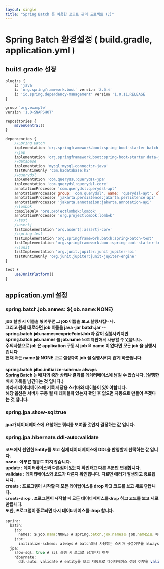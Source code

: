 ```yaml
---
layout: single
title: "Spring Batch 를 이용한 포인트 관리 프로젝트 (2)"
---
```


# Spring Batch 환경설정 ( build.gradle, application.yml )

<h2>build.gradle 설정</h2>

```javascript
plugins {
    id 'java'
    id 'org.springframework.boot' version '2.5.4'
    id 'io.spring.dependency-management' version '1.0.11.RELEASE'
}

group 'org.example'
version '1.0-SNAPSHOT'

repositories {
    mavenCentral()
}

dependencies {
    //Spring Batch
    implementation 'org.springframework.boot:spring-boot-starter-batch'
    //jap
    implementation 'org.springframework.boot:spring-boot-starter-data-jpa'
    //database
    implementation 'mysql:mysql-connector-java'
    testRuntimeOnly 'com.h2database:h2'
    //querydsl
    implementation 'com.querydsl:querydsl-jpa'
    implementation 'com.querydsl:querydsl-core'
    annotationProcessor 'com.querydsl:querydsl-apt'
    annotationProcessor group: 'com.querydsl', name: 'querydsl-apt', classifier: 'jpa'
    annotationProcessor 'jakarta.persistence:jakarta.persistence-api'
    annotationProcessor 'jakarta.annotation:jakarta.annotation-api'
    //lombok
    compileOnly 'org.projectlombok:lombok'
    annotationProcessor 'org.projectlombok:lombok'
    //test
    //asertj
    testImplementation 'org.assertj:assertj-core'
    //spring test
    testImplementation 'org.springframework.batch:spring-batch-test'
    testImplementation 'org.springframework.boot:spring-boot-starter-test'
    //junit
    testImplementation 'org.junit.jupiter:junit-jupiter-api'
    testRuntimeOnly 'org.junit.jupiter:junit-jupiter-engine'
}

test {
    useJUnitPlatform()
}
```

<h2>application.yml 설정</h2>
<h3>spring.batch.job.anmes: ${job.name:NONE}</h3>
<h4>job 실행 시 이름을 넣어주면 그 job 이름을 보고 실행시킵니다.<br>
그리고 원래 대로라면 job 이름을 java -jar batch.jar --spring.batch.job.names=expriePointJob 과 같이 실행시키지만<br>
spring.batch.job.names 를 job.name 으로 치환해서 사용할 수 있습니다.<br>
주의사항으로 job 은 application 구동 시 job 의 name 이 없다면 모든 job 을 실행시킵니다.<br>
현재 저는 name 을 NONE 으로 설정하여 job 을 실행시키지 않게 하였습니다.</h4>
<h4>spring.batch.jdbc.initialize-schema: always<br>
Spring Batch 는 배치의 중간 상태나 결과를 데이터베이스에 남길 수 있습니다. (실행한 배치 기록을 남긴다는 것 입니다.)<br>
따라서 데이터베이스에 기록 저장용 스키마와 데이블이 있어야합니다.<br>
해당 옵션은 서버가 구동 될 때 테이블이 있는지 확인 후 없으면 자동으로 만들어 주겠다는 것 입니다.</h4>
  
<h3>spring.jpa.show-sql:true</h3>
<h4>jpa가 데이터베이스에 요청하는 쿼리를 보여줄 것인지 결정하는 값 입니다.</h4>
<h3>spring.jpa.hibernate.ddl-auto:validate</h3>
<h4>코드에서 선언한 Entity를 보고 실제 데이터베이스에 DDL을 반영할지 선택하는 값 입니다.<br>
none : 아무론 행동도 하지 않습니다.<br>
update : 데이터베이스와 다른점이 있는지 확인하고 다른 부분만 변경합니다.<br>
validate : 데이터베이스와 코드가 다른지 확인합니다. 다르면 에러가 발생되고 종료됩니다.<br>
create : 프로그램이 시작할 때 모든 데이텁이스를 drop 하고 코드를 보고 새로 만듭니다.<br>
create-drop : 프로그램이 시작할 때 모든 데이터베이스를 drop 하고 코드를 보고 새로만듭니다.<br>
또한, 프로그램이 종료되면 다시 데이터베이스를 drop 합니다.</h4>

```javascript
spring:
  batch:
    job:
      names: ${job.name:NONE} # spring.batch.job.names를 job.name으로 치환
    jdbc:
      initialize-schema: always # batch에서 사용하는 스키마 생성여부를 always로 변경
  jpa:
    show-sql: true # sql 실행 시 로그로 남기는지 여부
    hibernate:
      ddl-auto: validate # entity를 보고 자동으로 데이터베이스 생성 여부를 validate (생성은 안하고 검증만)로 변경
```

